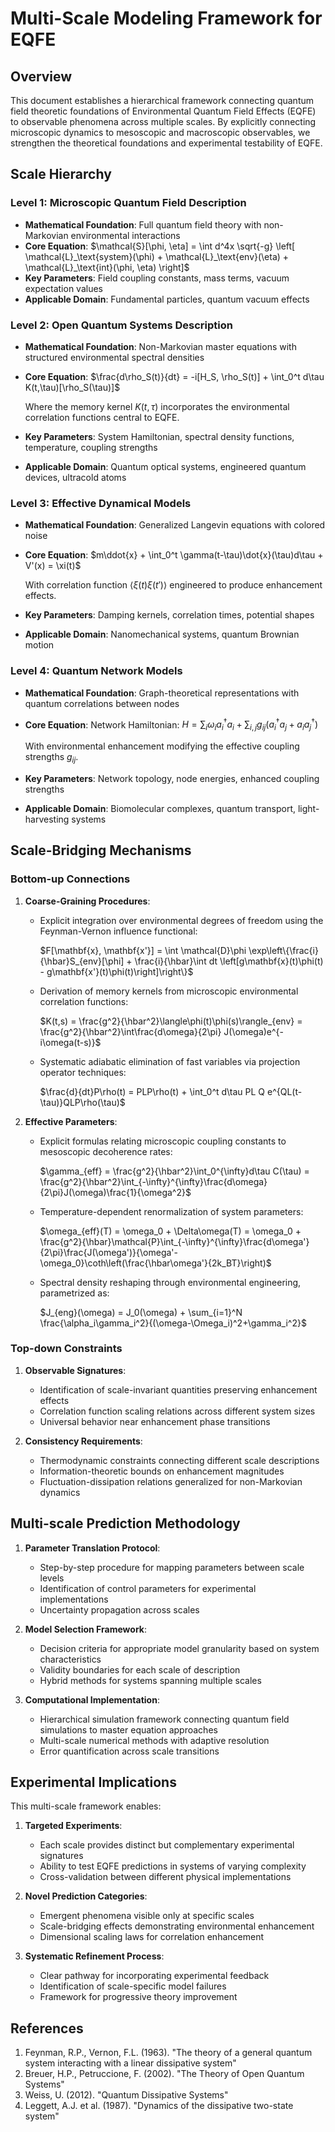 # Multi-Scale Modeling Framework for EQFE

## Overview

This document establishes a hierarchical framework connecting quantum field theoretic foundations of Environmental Quantum Field Effects (EQFE) to observable phenomena across multiple scales. By explicitly connecting microscopic dynamics to mesoscopic and macroscopic observables, we strengthen the theoretical foundations and experimental testability of EQFE.

## Scale Hierarchy

### Level 1: Microscopic Quantum Field Description
- **Mathematical Foundation**: Full quantum field theory with non-Markovian environmental interactions
- **Core Equation**: 
  $\mathcal{S}[\phi, \eta] = \int d^4x \sqrt{-g} \left[ \mathcal{L}_\text{system}(\phi) + \mathcal{L}_\text{env}(\eta) + \mathcal{L}_\text{int}(\phi, \eta) \right]$
- **Key Parameters**: Field coupling constants, mass terms, vacuum expectation values
- **Applicable Domain**: Fundamental particles, quantum vacuum effects

### Level 2: Open Quantum Systems Description
- **Mathematical Foundation**: Non-Markovian master equations with structured environmental spectral densities
- **Core Equation**: 
  $\frac{d\rho_S(t)}{dt} = -i[H_S, \rho_S(t)] + \int_0^t d\tau K(t,\tau)[\rho_S(\tau)]$
  
  Where the memory kernel $K(t,\tau)$ incorporates the environmental correlation functions central to EQFE.
- **Key Parameters**: System Hamiltonian, spectral density functions, temperature, coupling strengths
- **Applicable Domain**: Quantum optical systems, engineered quantum devices, ultracold atoms

### Level 3: Effective Dynamical Models
- **Mathematical Foundation**: Generalized Langevin equations with colored noise
- **Core Equation**:
  $m\ddot{x} + \int_0^t \gamma(t-\tau)\dot{x}(\tau)d\tau + V'(x) = \xi(t)$
  
  With correlation function $\langle\xi(t)\xi(t')\rangle$ engineered to produce enhancement effects.
- **Key Parameters**: Damping kernels, correlation times, potential shapes
- **Applicable Domain**: Nanomechanical systems, quantum Brownian motion

### Level 4: Quantum Network Models
- **Mathematical Foundation**: Graph-theoretical representations with quantum correlations between nodes
- **Core Equation**:
  Network Hamiltonian: $H = \sum_i \omega_i a_i^\dagger a_i + \sum_{i,j} g_{ij}(a_i^\dagger a_j + a_i a_j^\dagger)$
  
  With environmental enhancement modifying the effective coupling strengths $g_{ij}$.
- **Key Parameters**: Network topology, node energies, enhanced coupling strengths
- **Applicable Domain**: Biomolecular complexes, quantum transport, light-harvesting systems

## Scale-Bridging Mechanisms

### Bottom-up Connections
1. **Coarse-Graining Procedures**:
   - Explicit integration over environmental degrees of freedom using the Feynman-Vernon influence functional:
     
     $F[\mathbf{x}, \mathbf{x'}] = \int \mathcal{D}\phi \exp\left\{\frac{i}{\hbar}S_{env}[\phi] + \frac{i}{\hbar}\int dt \left[g\mathbf{x}(t)\phi(t) - g\mathbf{x'}(t)\phi(t)\right]\right\}$
     
   - Derivation of memory kernels from microscopic environmental correlation functions:
     
     $K(t,s) = \frac{g^2}{\hbar^2}\langle\phi(t)\phi(s)\rangle_{env} = \frac{g^2}{\hbar^2}\int\frac{d\omega}{2\pi} J(\omega)e^{-i\omega(t-s)}$
     
   - Systematic adiabatic elimination of fast variables via projection operator techniques:
     
     $\frac{d}{dt}P\rho(t) = PLP\rho(t) + \int_0^t d\tau PL Q e^{QL(t-\tau)}QLP\rho(\tau)$

2. **Effective Parameters**:
   - Explicit formulas relating microscopic coupling constants to mesoscopic decoherence rates:
     
     $\gamma_{eff} = \frac{g^2}{\hbar^2}\int_0^{\infty}d\tau C(\tau) = \frac{g^2}{\hbar^2}\int_{-\infty}^{\infty}\frac{d\omega}{2\pi}J(\omega)\frac{1}{\omega^2}$
     
   - Temperature-dependent renormalization of system parameters:
     
     $\omega_{eff}(T) = \omega_0 + \Delta\omega(T) = \omega_0 + \frac{g^2}{\hbar}\mathcal{P}\int_{-\infty}^{\infty}\frac{d\omega'}{2\pi}\frac{J(\omega')}{\omega'-\omega_0}\coth\left(\frac{\hbar\omega'}{2k_BT}\right)$
     
   - Spectral density reshaping through environmental engineering, parametrized as:
     
     $J_{eng}(\omega) = J_0(\omega) + \sum_{i=1}^N \frac{\alpha_i\gamma_i^2}{(\omega-\Omega_i)^2+\gamma_i^2}$

### Top-down Constraints
1. **Observable Signatures**:
   - Identification of scale-invariant quantities preserving enhancement effects
   - Correlation function scaling relations across different system sizes
   - Universal behavior near enhancement phase transitions

2. **Consistency Requirements**:
   - Thermodynamic constraints connecting different scale descriptions
   - Information-theoretic bounds on enhancement magnitudes
   - Fluctuation-dissipation relations generalized for non-Markovian dynamics

## Multi-scale Prediction Methodology

1. **Parameter Translation Protocol**:
   - Step-by-step procedure for mapping parameters between scale levels
   - Identification of control parameters for experimental implementations
   - Uncertainty propagation across scales

2. **Model Selection Framework**:
   - Decision criteria for appropriate model granularity based on system characteristics
   - Validity boundaries for each scale of description
   - Hybrid methods for systems spanning multiple scales

3. **Computational Implementation**:
   - Hierarchical simulation framework connecting quantum field simulations to master equation approaches
   - Multi-scale numerical methods with adaptive resolution
   - Error quantification across scale transitions

## Experimental Implications

This multi-scale framework enables:

1. **Targeted Experiments**:
   - Each scale provides distinct but complementary experimental signatures
   - Ability to test EQFE predictions in systems of varying complexity
   - Cross-validation between different physical implementations

2. **Novel Prediction Categories**:
   - Emergent phenomena visible only at specific scales
   - Scale-bridging effects demonstrating environmental enhancement
   - Dimensional scaling laws for correlation enhancement

3. **Systematic Refinement Process**:
   - Clear pathway for incorporating experimental feedback
   - Identification of scale-specific model failures
   - Framework for progressive theory improvement

## References

1. Feynman, R.P., Vernon, F.L. (1963). "The theory of a general quantum system interacting with a linear dissipative system"
2. Breuer, H.P., Petruccione, F. (2002). "The Theory of Open Quantum Systems"
3. Weiss, U. (2012). "Quantum Dissipative Systems"
4. Leggett, A.J. et al. (1987). "Dynamics of the dissipative two-state system"
